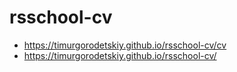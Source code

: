 # rsschool-cv

   * https://timurgorodetskiy.github.io/rsschool-cv/cv
   * https://timurgorodetskiy.github.io/rsschool-cv/

